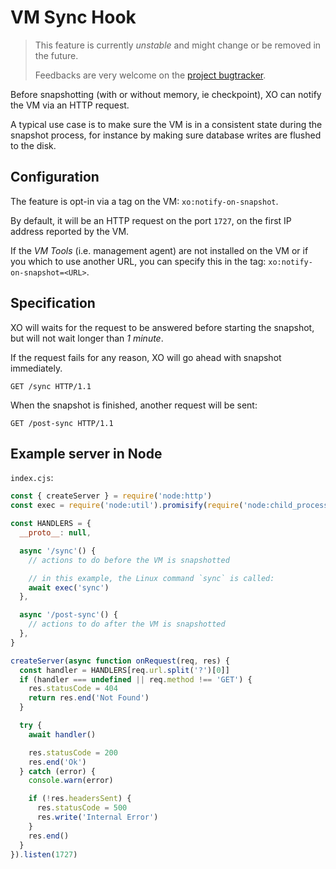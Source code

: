 # VM Sync Hook

> This feature is currently _unstable_ and might change or be removed in the future.
>
> Feedbacks are very welcome on the [project bugtracker](https://github.com/vatesfr/xen-orchestra/issues).

Before snapshotting (with or without memory, ie checkpoint), XO can notify the VM via an HTTP request.

A typical use case is to make sure the VM is in a consistent state during the snapshot process, for instance by making sure database writes are flushed to the disk.

## Configuration

The feature is opt-in via a tag on the VM: `xo:notify-on-snapshot`.

By default, it will be an HTTP request on the port `1727`, on the first IP address reported by the VM.

If the _VM Tools_ (i.e. management agent) are not installed on the VM or if you which to use another URL, you can specify this in the tag: `xo:notify-on-snapshot=<URL>`.

## Specification

XO will waits for the request to be answered before starting the snapshot, but will not wait longer than _1 minute_.

If the request fails for any reason, XO will go ahead with snapshot immediately.

```http
GET /sync HTTP/1.1
```

When the snapshot is finished, another request will be sent:

```http
GET /post-sync HTTP/1.1
```

## Example server in Node

`index.cjs`:

```js
const { createServer } = require('node:http')
const exec = require('node:util').promisify(require('node:child_process').exec)

const HANDLERS = {
  __proto__: null,

  async '/sync'() {
    // actions to do before the VM is snapshotted

    // in this example, the Linux command `sync` is called:
    await exec('sync')
  },

  async '/post-sync'() {
    // actions to do after the VM is snapshotted
  },
}

createServer(async function onRequest(req, res) {
  const handler = HANDLERS[req.url.split('?')[0]]
  if (handler === undefined || req.method !== 'GET') {
    res.statusCode = 404
    return res.end('Not Found')
  }

  try {
    await handler()

    res.statusCode = 200
    res.end('Ok')
  } catch (error) {
    console.warn(error)

    if (!res.headersSent) {
      res.statusCode = 500
      res.write('Internal Error')
    }
    res.end()
  }
}).listen(1727)
```
